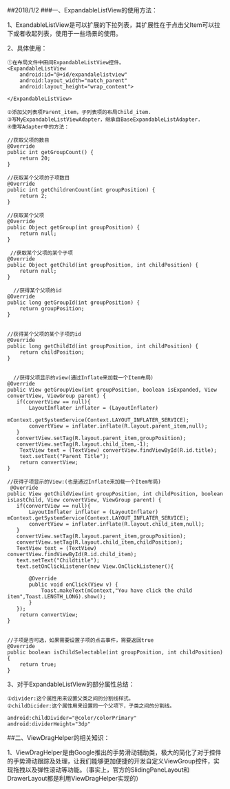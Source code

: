 ##2018/1/2
###一、ExpandableListView的使用方法：

1、ExandableListView是可以扩展的下拉列表，其扩展性在于点击父Item可以拉下或者收起列表，使用于一些场景的使用。

2、具体使用：
	
	①在布局文件中田间ExpandableListView控件。
	<ExpandableListView
        android:id="@+id/expandalelistview"
        android:layout_width="match_parent"
        android:layout_height="wrap_content">

    </ExpandableListView>

	②添加父列表项Parent_item，子列表项的布局Child_item.
	③写MyExpandableListViewAdapter，继承自BaseExpandableListAdapter.
	④重写Adapter中的方法：
	
	//获取父项的数目
    @Override
    public int getGroupCount() {
        return 20;
    }

	//获取某个父项的子项数目
    @Override
    public int getChildrenCount(int groupPosition) {
        return 2;
    }

	//获取某个父项
    @Override
    public Object getGroup(int groupPosition) {
        return null;
    }

	 //获取某个父项的某个子项
    @Override
    public Object getChild(int groupPosition, int childPosition) {
        return null;
    }

	  //获得某个父项的id
    @Override
    public long getGroupId(int groupPosition) {
        return groupPosition;
    }


	//获得某个父项的某个子项的id
    @Override
    public long getChildId(int groupPosition, int childPosition) {
        return childPosition;
    }
	

	  //获得父项显示的view(通过Inflate来加载一个Item布局）
    @Override
    public View getGroupView(int groupPosition, boolean isExpanded, View convertView, ViewGroup parent) {
       if(convertView == null){
           LayoutInflater inflater = (LayoutInflater)
                   mContext.getSystemService(Context.LAYOUT_INFLATER_SERVICE);
           convertView = inflater.inflate(R.layout.parent_item,null);
       }
       convertView.setTag(R.layout.parent_item,groupPosition);
       convertView.setTag(R.layout.child_item,-1);
        TextView text = (TextView) convertView.findViewById(R.id.title);
        text.setText("Parent Title");
        return convertView;
    }

	//获得子项显示的View:(也是通过Inflate来加载一个Item布局)
	 @Override
    public View getChildView(int groupPosition, int childPosition, boolean isLastChild, View convertView, ViewGroup parent) {
       if(convertView == null){
           LayoutInflater inflater = (LayoutInflater) mContext.getSystemService(Context.LAYOUT_INFLATER_SERVICE);
           convertView = inflater.inflate(R.layout.child_item,null);
       }
       convertView.setTag(R.layout.parent_item,groupPosition);
       convertView.setTag(R.layout.child_item,childPosition);
       TextView text = (TextView) convertView.findViewById(R.id.child_item);
       text.setText("Childtitle");
       text.setOnClickListener(new View.OnClickListener(){

           @Override
           public void onClick(View v) {
               Toast.makeText(mContext,"You have click the child item",Toast.LENGTH_LONG).show();
           }
       });
        return convertView;
    }


	//子项是否可选，如果需要设置子项的点击事件，需要返回true
    @Override
    public boolean isChildSelectable(int groupPosition, int childPosition) {
        return true;
    }

3、对于ExpandableListView的部分属性总结：
	
	①divider:这个属性用来设置父类之间的分割线样式。
	②childDicider:这个属性用来设置同一个父项下，子类之间的分割线。

	android:childDivider="@color/colorPrimary"
    android:dividerHeight="3dp"
	

##二、ViewDragHelper的相关知识：

1、ViewDragHelper是由Google推出的手势滑动辅助类，极大的简化了对于控件的手势滑动跟踪及处理，让我们能够更加便捷的开发自定义ViewGroup控件，实现拖拽以及弹性滚动等功能。（事实上，官方的SlidingPaneLayout和DrawerLayout都是利用ViewDragHelper实现的）




	

	